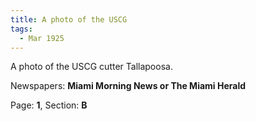 ```yaml
---  
title: A photo of the USCG  
tags:  
  - Mar 1925  
---  
```

  
A photo of the USCG cutter Tallapoosa.  
  
Newspapers: **Miami Morning News or The Miami Herald**  
  
Page: **1**, Section: **B** 
